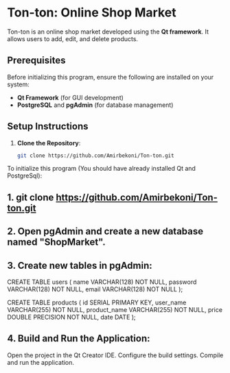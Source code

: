 # Ton-ton: Online Shop Market

Ton-ton is an online shop market developed using the **Qt framework**. It allows users to add, edit, and delete products.

## Prerequisites
Before initializing this program, ensure the following are installed on your system:
- **Qt Framework** (for GUI development)
- **PostgreSQL** and **pgAdmin** (for database management)

## Setup Instructions

1. **Clone the Repository**:
   ```bash
   git clone https://github.com/Amirbekoni/Ton-ton.git

To initialize this program (You should have already installed Qt and PostgreSql):
## 1. git clone https://github.com/Amirbekoni/Ton-ton.git
## 2. Open pgAdmin and create a new database named "ShopMarket".
## 3. Create new tables in pgAdmin:
  CREATE TABLE users (
    name VARCHAR(128) NOT NULL,
    password VARCHAR(128) NOT NULL,
    email VARCHAR(128) NOT NULL
);

CREATE TABLE products (
    id SERIAL PRIMARY KEY,
    user_name VARCHAR(255) NOT NULL,
    product_name VARCHAR(255) NOT NULL,
    price DOUBLE PRECISION NOT NULL,
    date DATE
);
## 4. Build and Run the Application:
Open the project in the Qt Creator IDE.
Configure the build settings.
Compile and run the application.
